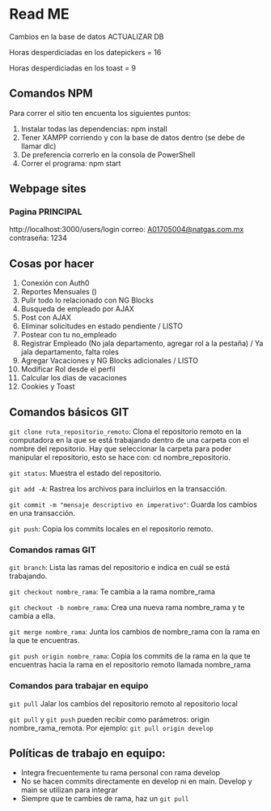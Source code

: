 # Read ME
Cambios en la base de datos ACTUALIZAR DB

Horas desperdiciadas en los datepickers = 16

Horas desperdiciadas en los toast = 9
## Comandos NPM

Para correr el sitio ten encuenta los siguientes puntos:

1. Instalar todas las dependencias: npm install
2. Tener XAMPP corriendo y con la base de datos dentro (se debe de llamar dlc)
3. De preferencia correrlo en la consola de PowerShell
4. Correr el programa: npm start


## Webpage sites

### Pagina PRINCIPAL
http://localhost:3000/users/login
correo: A01705004@natgas.com.mx
contraseña: 1234

## Cosas por hacer

1. Conexión con Auth0
2. Reportes Mensuales ()
3. Pulir todo lo relacionado con NG Blocks
4. Busqueda de empleado por AJAX
5. Post con AJAX
6. Eliminar solicitudes en estado pendiente / LISTO
7. Postear con tu no_empleado
8. Registrar Empleado (No jala departamento, agregar rol a la pestaña) / Ya jala departamento, falta roles
9. Agregar Vacaciones y NG Blocks adicionales / LISTO
10. Modificar Rol desde el perfil
11. Calcular los dias de vacaciones
12. Cookies y Toast

## Comandos básicos GIT
`git clone ruta_repositorio_remoto`: Clona el repositorio remoto en la computadora en la que se está trabajando dentro de una carpeta con el nombre del repositorio. Hay que seleccionar la carpeta para poder manipular el repositorio, esto se hace con: cd nombre_repositorio.

`git status`: Muestra el estado del repositorio.

`git add -A`: Rastrea los archivos para incluirlos en la transacción.

`git commit -m "mensaje descriptivo en imperativo"`: Guarda los cambios en una transacción.

`git push`: Copia los commits locales en el repositorio remoto.

### Comandos ramas GIT

`git branch`: Lista las ramas del repositorio e indica en cuál se está trabajando.

`git checkout nombre_rama`: Te cambia a la rama nombre_rama

`git checkout -b nombre_rama`: Crea una nueva rama nombre_rama y te cambia a ella.

`git merge nombre_rama`: Junta los cambios de nombre_rama con la rama en la que te encuentras.

`git push origin nombre_rama`: Copia los commits de la rama en la que te encuentras hacia la rama en el repositorio remoto llamada nombre_rama

### Comandos para trabajar en equipo
`git pull` Jalar los cambios del repositorio remoto al repositorio local

`git pull` y `git push` pueden recibir como parámetros: origin nombre_rama_remota. Por ejemplo: `git pull origin develop`

## Políticas de trabajo en equipo:
* Integra frecuentemente tu rama personal con rama develop
* No se hacen commits directamente en develop ni en main. Develop y main se utilizan para integrar
* Siempre que te cambies de rama, haz un `git pull`
